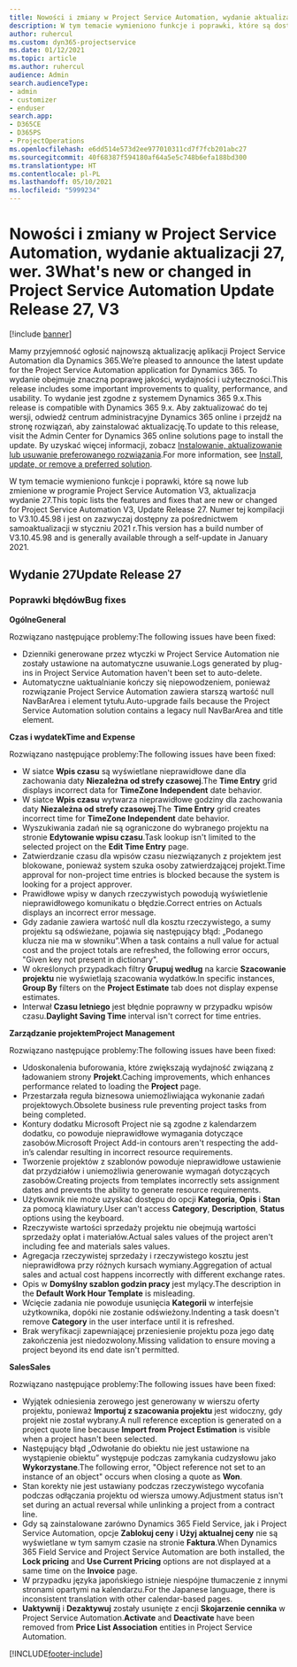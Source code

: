 ```yaml
---
title: Nowości i zmiany w Project Service Automation, wydanie aktualizacji 27, wer. 3
description: W tym temacie wymieniono funkcje i poprawki, które są dostępne w aktualizacji Project Service Automation, wydanie 27, wersja 3.
author: ruhercul
ms.custom: dyn365-projectservice
ms.date: 01/12/2021
ms.topic: article
ms.author: ruhercul
audience: Admin
search.audienceType:
- admin
- customizer
- enduser
search.app:
- D365CE
- D365PS
- ProjectOperations
ms.openlocfilehash: e6dd514e573d2ee977010311cd7f7fcb201abc27
ms.sourcegitcommit: 40f68387f594180af64a5e5c748b6efa188bd300
ms.translationtype: HT
ms.contentlocale: pl-PL
ms.lasthandoff: 05/10/2021
ms.locfileid: "5999234"
---
```

# <a name="whats-new-or-changed-in-project-service-automation-update-release-27-v3"></a><span data-ttu-id="80862-103">Nowości i zmiany w Project Service Automation, wydanie aktualizacji 27, wer. 3</span><span class="sxs-lookup"><span data-stu-id="80862-103">What's new or changed in Project Service Automation Update Release 27, V3</span></span>

[!include [banner](../includes/psa-now-project-operations.md)]

<span data-ttu-id="80862-104">Mamy przyjemność ogłosić najnowszą aktualizację aplikacji Project Service Automation dla Dynamics 365.</span><span class="sxs-lookup"><span data-stu-id="80862-104">We’re pleased to announce the latest update for the Project Service Automation application for Dynamics 365.</span></span> <span data-ttu-id="80862-105">To wydanie obejmuje znaczną poprawę jakości, wydajności i użyteczności.</span><span class="sxs-lookup"><span data-stu-id="80862-105">This release includes some important improvements to quality, performance, and usability.</span></span> <span data-ttu-id="80862-106">To wydanie jest zgodne z systemem Dynamics 365 9.x.</span><span class="sxs-lookup"><span data-stu-id="80862-106">This release is compatible with Dynamics 365 9.x.</span></span> <span data-ttu-id="80862-107">Aby zaktualizować do tej wersji, odwiedź centrum administracyjne Dynamics 365 online i przejdź na stronę rozwiązań, aby zainstalować aktualizację.</span><span class="sxs-lookup"><span data-stu-id="80862-107">To update to this release, visit the Admin Center for Dynamics 365 online solutions page to install the update.</span></span> <span data-ttu-id="80862-108">By uzyskać więcej informacji, zobacz [Instalowanie, aktualizowanie lub usuwanie preferowanego rozwiązania](/power-platform/admin/install-remove-preferred-solution).</span><span class="sxs-lookup"><span data-stu-id="80862-108">For more information, see [Install, update, or remove a preferred solution](/power-platform/admin/install-remove-preferred-solution).</span></span>

<span data-ttu-id="80862-109">W tym temacie wymieniono funkcje i poprawki, które są nowe lub zmienione w programie Project Service Automation V3, aktualizacja wydanie 27.</span><span class="sxs-lookup"><span data-stu-id="80862-109">This topic lists the features and fixes that are new or changed for Project Service Automation V3, Update Release 27.</span></span> <span data-ttu-id="80862-110">Numer tej kompilacji to V3.10.45.98 i jest on zazwyczaj dostępny za pośrednictwem samoaktualizacji w styczniu 2021 r.</span><span class="sxs-lookup"><span data-stu-id="80862-110">This version has a build number of V3.10.45.98 and is generally available through a self-update in January 2021.</span></span>

## <a name="update-release-27"></a><span data-ttu-id="80862-111">Wydanie 27</span><span class="sxs-lookup"><span data-stu-id="80862-111">Update Release 27</span></span>

### <a name="bug-fixes"></a><span data-ttu-id="80862-112">Poprawki błędów</span><span class="sxs-lookup"><span data-stu-id="80862-112">Bug fixes</span></span>

<span data-ttu-id="80862-113">**Ogólne**</span><span class="sxs-lookup"><span data-stu-id="80862-113">**General**</span></span>

<span data-ttu-id="80862-114">Rozwiązano następujące problemy:</span><span class="sxs-lookup"><span data-stu-id="80862-114">The following issues have been fixed:</span></span>

- <span data-ttu-id="80862-115">Dzienniki generowane przez wtyczki w Project Service Automation nie zostały ustawione na automatyczne usuwanie.</span><span class="sxs-lookup"><span data-stu-id="80862-115">Logs generated by plug-ins in Project Service Automation haven't been set to auto-delete.</span></span>
- <span data-ttu-id="80862-116">Automatyczne uaktualnianie kończy się niepowodzeniem, ponieważ rozwiązanie Project Service Automation zawiera starszą wartość null NavBarArea i element tytułu.</span><span class="sxs-lookup"><span data-stu-id="80862-116">Auto-upgrade fails because the Project Service Automation solution contains a legacy null NavBarArea and title element.</span></span>

<span data-ttu-id="80862-117">**Czas i wydatek**</span><span class="sxs-lookup"><span data-stu-id="80862-117">**Time and Expense**</span></span>

<span data-ttu-id="80862-118">Rozwiązano następujące problemy:</span><span class="sxs-lookup"><span data-stu-id="80862-118">The following issues have been fixed:</span></span>

- <span data-ttu-id="80862-119">W siatce **Wpis czasu** są wyświetlane nieprawidłowe dane dla zachowania daty **Niezależna od strefy czasowej**.</span><span class="sxs-lookup"><span data-stu-id="80862-119">The **Time Entry** grid displays incorrect data for **TimeZone Independent** date behavior.</span></span>
- <span data-ttu-id="80862-120">W siatce **Wpis czasu** wytwarza nieprawidłowe godziny dla zachowania daty **Niezależna od strefy czasowej**.</span><span class="sxs-lookup"><span data-stu-id="80862-120">The **Time Entry** grid creates incorrect time for **TimeZone Independent** date behavior.</span></span>
- <span data-ttu-id="80862-121">Wyszukiwania zadań nie są ograniczone do wybranego projektu na stronie **Edytowanie wpisu czasu**.</span><span class="sxs-lookup"><span data-stu-id="80862-121">Task lookup isn't limited to the selected project on the **Edit Time Entry** page.</span></span>
- <span data-ttu-id="80862-122">Zatwierdzanie czasu dla wpisów czasu niezwiązanych z projektem jest blokowane, ponieważ system szuka osoby zatwierdzającej projekt.</span><span class="sxs-lookup"><span data-stu-id="80862-122">Time approval for non-project time entries is blocked because the system is looking for a project approver.</span></span>
- <span data-ttu-id="80862-123">Prawidłowe wpisy w danych rzeczywistych powodują wyświetlenie nieprawidłowego komunikatu o błędzie.</span><span class="sxs-lookup"><span data-stu-id="80862-123">Correct entries on Actuals displays an incorrect error message.</span></span>
- <span data-ttu-id="80862-124">Gdy zadanie zawiera wartość null dla kosztu rzeczywistego, a sumy projektu są odświeżane, pojawia się następujący błąd: „Podanego klucza nie ma w słowniku”.</span><span class="sxs-lookup"><span data-stu-id="80862-124">When a task contains a null value for actual cost and the project totals are refreshed, the following error occurs, "Given key not present in dictionary".</span></span>
- <span data-ttu-id="80862-125">W określonych przypadkach filtry **Grupuj według** na karcie **Szacowanie projektu** nie wyświetlają szacowania wydatków.</span><span class="sxs-lookup"><span data-stu-id="80862-125">In specific instances, **Group By** filters on the **Project Estimate** tab does not display expense estimates.</span></span>
- <span data-ttu-id="80862-126">Interwał **Czasu letniego** jest błędnie poprawny w przypadku wpisów czasu.</span><span class="sxs-lookup"><span data-stu-id="80862-126">**Daylight Saving Time** interval isn't correct for time entries.</span></span>

<span data-ttu-id="80862-127">**Zarządzanie projektem**</span><span class="sxs-lookup"><span data-stu-id="80862-127">**Project Management**</span></span>

<span data-ttu-id="80862-128">Rozwiązano następujące problemy:</span><span class="sxs-lookup"><span data-stu-id="80862-128">The following issues have been fixed:</span></span>

- <span data-ttu-id="80862-129">Udoskonalenia buforowania, które zwiększają wydajność związaną z ładowaniem strony **Projekt**.</span><span class="sxs-lookup"><span data-stu-id="80862-129">Caching improvements, which enhances performance related to loading the **Project** page.</span></span>
- <span data-ttu-id="80862-130">Przestarzała reguła biznesowa uniemożliwiająca wykonanie zadań projektowych.</span><span class="sxs-lookup"><span data-stu-id="80862-130">Obsolete business rule preventing project tasks from being completed.</span></span>
- <span data-ttu-id="80862-131">Kontury dodatku Microsoft Project nie są zgodne z kalendarzem dodatku, co powoduje nieprawidłowe wymagania dotyczące zasobów.</span><span class="sxs-lookup"><span data-stu-id="80862-131">Microsoft Project Add-in contours aren't respecting the add-in’s calendar resulting in incorrect resource requirements.</span></span>
- <span data-ttu-id="80862-132">Tworzenie projektów z szablonów powoduje nieprawidłowe ustawienie dat przydziałów i uniemożliwia generowanie wymagań dotyczących zasobów.</span><span class="sxs-lookup"><span data-stu-id="80862-132">Creating projects from templates incorrectly sets assignment dates and prevents the ability to generate resource requirements.</span></span>
- <span data-ttu-id="80862-133">Użytkownik nie może uzyskać dostępu do opcji **Kategoria**, **Opis** i **Stan** za pomocą klawiatury.</span><span class="sxs-lookup"><span data-stu-id="80862-133">User can't access **Category**, **Description**, **Status** options using the keyboard.</span></span>
- <span data-ttu-id="80862-134">Rzeczywiste wartości sprzedaży projektu nie obejmują wartości sprzedaży opłat i materiałów.</span><span class="sxs-lookup"><span data-stu-id="80862-134">Actual sales values of the project aren't including fee and materials sales values.</span></span>
- <span data-ttu-id="80862-135">Agregacja rzeczywistej sprzedaży i rzeczywistego kosztu jest nieprawidłowa przy różnych kursach wymiany.</span><span class="sxs-lookup"><span data-stu-id="80862-135">Aggregation of actual sales and actual cost happens incorrectly with different exchange rates.</span></span>
- <span data-ttu-id="80862-136">Opis w **Domyślny szablon godzin pracy** jest mylący.</span><span class="sxs-lookup"><span data-stu-id="80862-136">The description in the **Default Work Hour Template** is misleading.</span></span>
- <span data-ttu-id="80862-137">Wcięcie zadania nie powoduje usunięcia **Kategorii** w interfejsie użytkownika, dopóki nie zostanie odświeżony.</span><span class="sxs-lookup"><span data-stu-id="80862-137">Indenting a task doesn't remove **Category** in the user interface until it is refreshed.</span></span>
- <span data-ttu-id="80862-138">Brak weryfikacji zapewniającej przeniesienie projektu poza jego datę zakończenia jest niedozwolony.</span><span class="sxs-lookup"><span data-stu-id="80862-138">Missing validation to ensure moving a project beyond its end date isn't permitted.</span></span>

<span data-ttu-id="80862-139">**Sales**</span><span class="sxs-lookup"><span data-stu-id="80862-139">**Sales**</span></span>

<span data-ttu-id="80862-140">Rozwiązano następujące problemy:</span><span class="sxs-lookup"><span data-stu-id="80862-140">The following issues have been fixed:</span></span>

- <span data-ttu-id="80862-141">Wyjątek odniesienia zerowego jest generowany w wierszu oferty projektu, ponieważ **Importuj z szacowania projektu** jest widoczny, gdy projekt nie został wybrany.</span><span class="sxs-lookup"><span data-stu-id="80862-141">A null reference exception is generated on a project quote line because **Import from Project Estimation** is visible when a project hasn't been selected.</span></span>
- <span data-ttu-id="80862-142">Następujący błąd „Odwołanie do obiektu nie jest ustawione na wystąpienie obiektu” występuje podczas zamykania cudzysłowu jako **Wykorzystane**.</span><span class="sxs-lookup"><span data-stu-id="80862-142">The following error, "Object reference not set to an instance of an object" occurs when closing a quote as **Won**.</span></span>
- <span data-ttu-id="80862-143">Stan korekty nie jest ustawiany podczas rzeczywistego wycofania podczas odłączania projektu od wiersza umowy.</span><span class="sxs-lookup"><span data-stu-id="80862-143">Adjustment status isn't set during an actual reversal while unlinking a project from a contract line.</span></span>
- <span data-ttu-id="80862-144">Gdy są zainstalowane zarówno Dynamics 365 Field Service, jak i Project Service Automation, opcje **Zablokuj ceny** i **Użyj aktualnej ceny** nie są wyświetlane w tym samym czasie na stronie **Faktura**.</span><span class="sxs-lookup"><span data-stu-id="80862-144">When Dynamics 365 Field Service and Project Service Automation are both installed, the **Lock pricing** and **Use Current Pricing** options are not displayed at a same time on the **Invoice** page.</span></span>
- <span data-ttu-id="80862-145">W przypadku języka japońskiego istnieje niespójne tłumaczenie z innymi stronami opartymi na kalendarzu.</span><span class="sxs-lookup"><span data-stu-id="80862-145">For the Japanese language, there is inconsistent translation with other calendar-based pages.</span></span>
- <span data-ttu-id="80862-146">**Uaktywnij** i **Dezaktywuj** zostały usunięte z encji **Skojarzenie cennika** w Project Service Automation.</span><span class="sxs-lookup"><span data-stu-id="80862-146">**Activate** and **Deactivate** have been removed from **Price List Association** entities in Project Service Automation.</span></span>


[!INCLUDE[footer-include](../includes/footer-banner.md)]